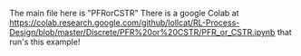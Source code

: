 The main file here is "PFRorCSTR"
There is a google Colab at https://colab.research.google.com/github/lollcat/RL-Process-Design/blob/master/Discrete/PFR%20or%20CSTR/PFR_or_CSTR.ipynb that run's this example!
